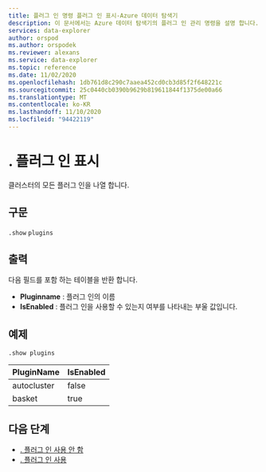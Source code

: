```yaml
---
title: 플러그 인 명령 플러그 인 표시-Azure 데이터 탐색기
description: 이 문서에서는 Azure 데이터 탐색기의 플러그 인 관리 명령을 설명 합니다.
services: data-explorer
author: orspod
ms.author: orspodek
ms.reviewer: alexans
ms.service: data-explorer
ms.topic: reference
ms.date: 11/02/2020
ms.openlocfilehash: 1db761d8c290c7aaea452cd0cb3d85f2f648221c
ms.sourcegitcommit: 25c0440cb0390b9629b819611844f1375de00a66
ms.translationtype: MT
ms.contentlocale: ko-KR
ms.lasthandoff: 11/10/2020
ms.locfileid: "94422119"
---
```

# <a name="show-plugins"></a>. 플러그 인 표시


클러스터의 모든 플러그 인을 나열 합니다.

## <a name="syntax"></a>구문

`.show` `plugins`

## <a name="output"></a>출력

다음 필드를 포함 하는 테이블을 반환 합니다.
* **Pluginname** : 플러그 인의 이름
* **IsEnabled** : 플러그 인을 사용할 수 있는지 여부를 나타내는 부울 값입니다.

## <a name="example"></a>예제

<!-- csl -->
```kusto
.show plugins
``` 

| PluginName | IsEnabled |
|---|---|
| autocluster | false |
| basket      | true  |

## <a name="next-steps"></a>다음 단계

* [. 플러그 인 사용 안 함](disable-plugin.md)
* [. 플러그 인 사용](enable-plugin.md)
